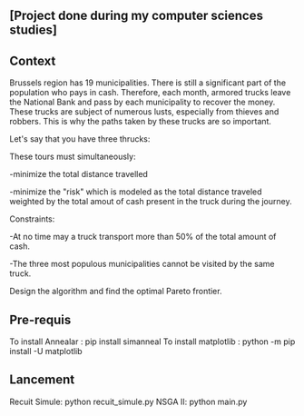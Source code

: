 ## [Project done during my computer sciences studies]

## Context
Brussels region has 19 municipalities. There is still a significant part of the population who pays in cash.
Therefore, each month, armored trucks leave the National Bank and pass by each municipality to recover the money.
These trucks are subject of numerous lusts, especially from thieves and robbers.
This is why the paths taken by these trucks are so important.

Let's say that you have three thrucks:

These tours must simultaneously:

-minimize the total distance travelled

-minimize the "risk" which is modeled as the total distance traveled weighted by the total amout of cash present in the truck during the journey.

Constraints:

-At no time may a truck transport more than 50% of the total amount of cash.

-The three most populous municipalities cannot be visited by the same truck.

Design the algorithm and find the optimal Pareto frontier.


## Pre-requis

To install Annealar : pip install simanneal
To install matplotlib : python -m pip install -U matplotlib

## Lancement
Recuit Simule: python recuit_simule.py
NSGA II: python main.py
